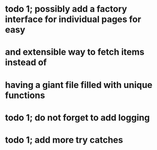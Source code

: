 # todo 1; possibly add a factory interface for individual pages for easy 
# and extensible way to fetch items instead of
# having a giant file filled with unique functions

# todo 1; do not forget to add logging

# todo 1; add more try catches
